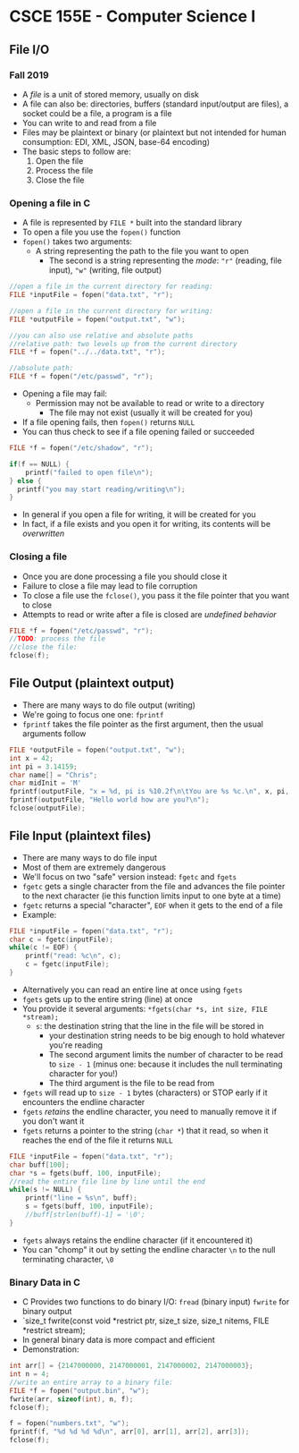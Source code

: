 
# CSCE 155E - Computer Science I
## File I/O
### Fall 2019

* A *file* is a unit of stored memory, usually on disk
* A file can also be: directories, buffers (standard input/output are files), a socket could be a file, a program is a file
* You can write to and read from a file
* Files may be plaintext or binary (or plaintext but not intended for human consumption: EDI, XML, JSON, base-64 encoding)
* The basic steps to follow are:
	1. Open the file
	2. Process the file
	3. Close the file
	
### Opening a file in C

* A file is represented by `FILE *` built into the standard library
* To open a file you use the `fopen()` function
* `fopen()` takes two arguments:
  * A string representing the path to the file you want to open
	* The second is a string representing the *mode*: `"r"` (reading, file input), `"w"` (writing, file output)
	
```c
//open a file in the current directory for reading:
FILE *inputFile = fopen("data.txt", "r");

//open a file in the current directory for writing:
FILE *outputFile = fopen("output.txt", "w");

//you can also use relative and absolute paths
//relative path: two levels up from the current directory
FILE *f = fopen("../../data.txt", "r");

//absolute path:
FILE *f = fopen("/etc/passwd", "r");

```

* Opening a file may fail:
  * Permission may not be available to read or write to a directory
	* The file may not exist (usually it will be created for you)
* If a file opening fails, then `fopen()` returns `NULL`
* You can thus check to see if a file opening failed or succeeded

```c
FILE *f = fopen("/etc/shadow", "r");

if(f == NULL) {
	printf("failed to open file\n");
} else {
  printf("you may start reading/writing\n");
}
```

* In general if you open a file for writing, it will be created for you
* In fact, if a file exists and you open it for writing, its contents will be *overwritten*

### Closing a file

* Once you are done processing a file you should close it
* Failure to close a file may lead to file corruption
* To close a file use the `fclose()`, you pass it the file
pointer that you want to close
* Attempts to read or write after a file is closed are *undefined behavior*

```c
FILE *f = fopen("/etc/passwd", "r");
//TODO: process the file
//close the file:
fclose(f);
```

## File Output (plaintext output)

* There are many ways to do file output (writing)
* We're going to focus one one: `fprintf`
* `fprintf` takes the file pointer as the first argument, then the usual arguments follow

```c
FILE *outputFile = fopen("output.txt", "w");
int x = 42;
int pi = 3.14159;
char name[] = "Chris";
char midInit = 'M'
fprintf(outputFile, "x = %d, pi is %10.2f\n\tYou are %s %c.\n", x, pi, name, midInit);
fprintf(outputFile, "Hello world how are you?\n");
fclose(outputFile);
```

## File Input (plaintext files)

* There are many ways to do file input
* Most of them are extremely dangerous 
* We'll focus on two "safe" version instead: `fgetc` and `fgets`
* `fgetc` gets a single character from the file and advances the file pointer to the next character (ie this function limits input to one byte at a time)
* `fgetc` returns a special "character", `EOF` when it gets to the end of a file
* Example:

```c
FILE *inputFile = fopen("data.txt", "r");
char c = fgetc(inputFile);
while(c != EOF) {
	printf("read: %c\n", c);
	c = fgetc(inputFile);    
}
```

* Alternatively you can read an entire line at once using `fgets`
* `fgets` gets up to the entire string (line) at once
* You provide it several arguments: `*fgets(char *s, int size, FILE *stream);`
  * `s`: the destination string that the line in the file will be stored in
	* your destination string needs to be big enough to hold whatever you're reading
	* The second argument limits the number of character to be read to `size - 1` (minus one: because it includes the null terminating character for you!)
	* The third argument is the file to be read from
* `fgets` will read up to `size - 1` bytes (characters) or STOP early if it encounters the endline character
* `fgets` *retains* the endline character, you need to manually remove it if you don't want it
* `fgets` returns a pointer to the string (`char *`) that it read, so when it reaches the end of the file it returns `NULL`

```c
FILE *inputFile = fopen("data.txt", "r");
char buff[100];
char *s = fgets(buff, 100, inputFile);
//read the entire file line by line until the end
while(s != NULL) {
	printf("line = %s\n", buff);
	s = fgets(buff, 100, inputFile);
	//buff[strlen(buff)-1] = '\0';
}
```

* `fgets` always retains the endline character (if it encountered it)
* You can "chomp" it out by setting the endline character `\n` to the null terminating character, `\0`

### Binary Data in C

* C Provides two functions to do binary I/O: `fread` (binary input) `fwrite` for binary output
* `size_t fwrite(const void *restrict ptr, size_t size, size_t nitems, FILE *restrict stream);
* In general binary data is more compact and efficient
* Demonstration:

```c
int arr[] = {2147000000, 2147000001, 2147000002, 2147000003};
int n = 4;
//write an entire array to a binary file:
FILE *f = fopen("output.bin", "w");
fwrite(arr, sizeof(int), n, f);
fclose(f);

f = fopen("numbers.txt", "w");
fprintf(f, "%d %d %d %d\n", arr[0], arr[1], arr[2], arr[3]);
fclose(f);
```

	
	
	
	
	
	
	